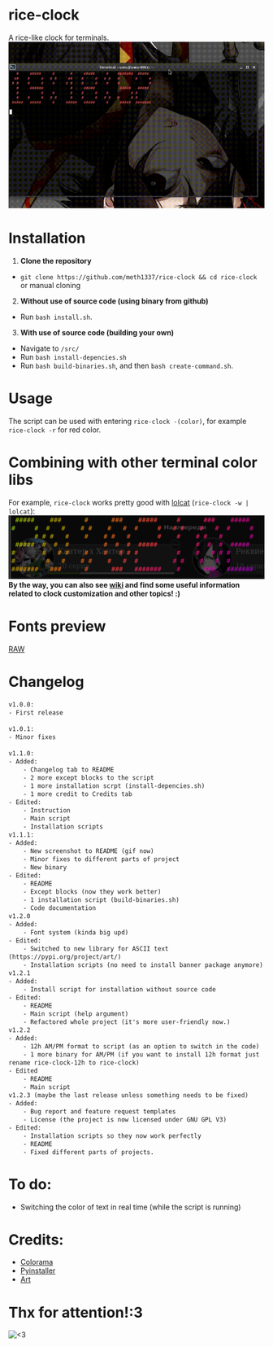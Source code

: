 # rice-clock
A rice-like clock for terminals. <br > 
![Screenshot](ghoulss.gif)

# Installation
1. **Clone the repository** <br >
 - `git clone https://github.com/meth1337/rice-clock && cd rice-clock` or manual cloning
2. **Without use of source code (using binary from github)** <br >
 - Run `bash install.sh`.
3. **With use of source code (building your own)** <br >
 - Navigate to `/src/`
 - Run `bash install-depencies.sh`
 - Run `bash build-binaries.sh`, and then `bash create-command.sh`.

# Usage
The script can be used with entering `rice-clock -(color)`, for example `rice-clock -r` for red color.

# Combining with other terminal color libs
For example, `rice-clock` works pretty good with [lolcat](https://github.com/busyloop/lolcat) (`rice-clock -w | lolcat`): <br >
![Gradient](gradient.png) <br >
**By the way, you can also see [wiki](https://github.com/meth1337/rice-clock/wiki) and find some useful information related to clock customization and other topics! :)**

# Fonts preview
[RAW](https://raw.githubusercontent.com/sepandhaghighi/art/master/FontList.ipynb)

# Changelog
```
v1.0.0:
- First release

v1.0.1:
- Minor fixes

v1.1.0:
- Added:
	- Changelog tab to README
	- 2 more except blocks to the script
	- 1 more installation scrpt (install-depencies.sh)
	- 1 more credit to Credits tab
- Edited:
	- Instruction
	- Main script
	- Installation scripts
v1.1.1:
- Added:
	- New screenshot to README (gif now)
	- Minor fixes to different parts of project
	- New binary
- Edited:
	- README
	- Except blocks (now they work better)
	- 1 installation script (build-binaries.sh)
	- Code documentation
v1.2.0
- Added:
	- Font system (kinda big upd)
- Edited:
	- Switched to new library for ASCII text (https://pypi.org/project/art/)
	- Installation scripts (no need to install banner package anymore)
v1.2.1
- Added:
    - Install script for installation without source code
- Edited:
    - README
    - Main script (help argument)
	- Refactored whole project (it's more user-friendly now.)
v1.2.2
- Added:
    - 12h AM/PM format to script (as an option to switch in the code)
    - 1 more binary for AM/PM (if you want to install 12h format just rename rice-clock-12h to rice-clock)
- Edited
    - README
    - Main script
v1.2.3 (maybe the last release unless something needs to be fixed)
- Added:
    - Bug report and feature request templates
    - License (the project is now licensed under GNU GPL V3)
- Edited:
    - Installation scripts so they now work perfectly
    - README
    - Fixed different parts of projects.
```

# To do:
- Switching the color of text in real time (while the script is running)

# Credits:
 - [Colorama](https://pypi.org/project/colorama/)
 - [Pyinstaller](https://pypi.org/project/pyinstaller/)
 - [Art](https://pypi.org/project/art/)

# Thx for attention!:3
![<3](https://cdn-anime-images-api.hisoka17.repl.co/images/cuddle49.gif)
